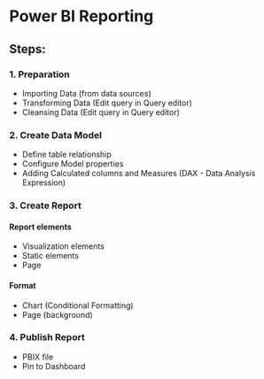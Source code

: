 # Power BI Reporting

## Steps:

### 1. Preparation

- Importing Data (from data sources)
- Transforming Data (Edit query in Query editor)
- Cleansing Data (Edit query in Query editor)

### 2. Create Data Model

- Define table relationship
- Configure Model properties
- Adding Calculated columns and Measures (DAX - Data Analysis Expression)

### 3. Create Report

#### Report elements

- Visualization elements
- Static elements
- Page

#### Format

- Chart (Conditional Formatting)
- Page (background)

### 4. Publish Report

- PBIX file
- Pin to Dashboard

